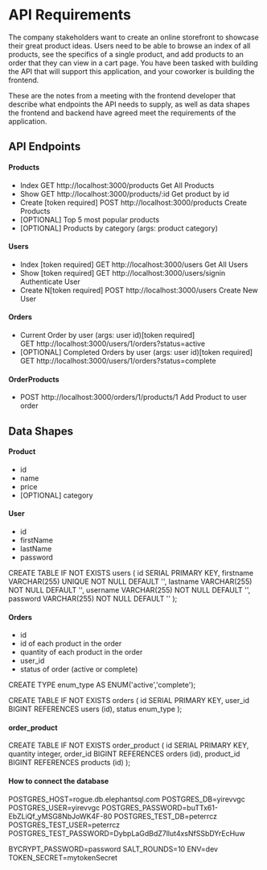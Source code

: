 # API Requirements
The company stakeholders want to create an online storefront to showcase their great product ideas. Users need to be able to browse an index of all products, see the specifics of a single product, and add products to an order that they can view in a cart page. You have been tasked with building the API that will support this application, and your coworker is building the frontend.

These are the notes from a meeting with the frontend developer that describe what endpoints the API needs to supply, as well as data shapes the frontend and backend have agreed meet the requirements of the application. 

## API Endpoints
#### Products
- Index          GET  http://localhost:3000/products          Get All Products
- Show          GET http://localhost:3000/products/:id       Get product by id
- Create [token required] POST http://localhost:3000/products          Create Products
- [OPTIONAL] Top 5 most popular products 
- [OPTIONAL] Products by category (args: product category)

#### Users
- Index [token required]  GET  http://localhost:3000/users             Get All Users
- Show [token required]     GET  http://localhost:3000/users/signin      Authenticate User
- Create N[token required]  POST http://localhost:3000/users             Create New User

#### Orders
- Current Order by user (args: user id)[token required]  
                               GET  http://localhost:3000/users/1/orders?status=active
- [OPTIONAL] Completed Orders by user (args: user id)[token required] 
                               GET  http://localhost:3000/users/1/orders?status=complete


#### OrderProducts
- POST  http://localhost:3000/orders/1/products/1   Add Product to user order


## Data Shapes
#### Product
-  id
- name
- price
- [OPTIONAL] category


#### User
- id
- firstName
- lastName
- password

CREATE TABLE IF NOT EXISTS users (
    id SERIAL PRIMARY  KEY,
    firstname VARCHAR(255) UNIQUE NOT NULL DEFAULT '',
    lastname VARCHAR(255) NOT NULL DEFAULT '',
    username VARCHAR(255) NOT NULL DEFAULT '',
    password VARCHAR(255) NOT NULL DEFAULT ''
);
#### Orders
- id
- id of each product in the order
- quantity of each product in the order
- user_id
- status of order (active or complete)

CREATE TYPE enum_type AS ENUM('active','complete');

CREATE TABLE IF NOT EXISTS orders (
    id SERIAL PRIMARY  KEY,
    user_id BIGINT REFERENCES users (id),
    status enum_type
);
#### order_product
CREATE TABLE IF NOT EXISTS order_product (
    id SERIAL PRIMARY  KEY,
    quantity integer,
    order_id BIGINT REFERENCES orders (id),
    product_id BIGINT REFERENCES products (id)
);


#### How to connect the database
POSTGRES_HOST=rogue.db.elephantsql.com
POSTGRES_DB=yirevvgc
POSTGRES_USER=yirevvgc
POSTGRES_PASSWORD=buTTx61-EbZLiQf_yMSG8NbJoWK4F-80
POSTGRES_TEST_DB=peterrcz
POSTGRES_TEST_USER=peterrcz
POSTGRES_TEST_PASSWORD=DybpLaGdBdZ7llut4xsNfSSbDYrEcHuw

BYCRYPT_PASSWORD=password
SALT_ROUNDS=10
ENV=dev
TOKEN_SECRET=mytokenSecret



